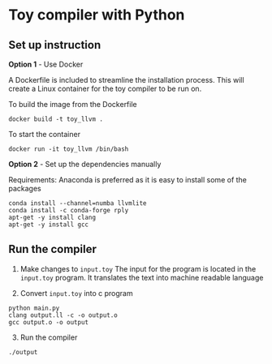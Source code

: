 # Toy compiler with Python

## Set up instruction
<b>Option 1</b> - Use Docker 

A Dockerfile is included to streamline the installation process. This will create a Linux container for the toy compiler to be run on.

To build the image from the Dockerfile

```
docker build -t toy_llvm .
```

To start the container

```
docker run -it toy_llvm /bin/bash
```

<b>Option 2</b> - Set up the dependencies manually

Requirements: Anaconda is preferred as it is easy to install some of the packages

```
conda install --channel=numba llvmlite
conda install -c conda-forge rply
apt-get -y install clang
apt-get -y install gcc
```

## Run the compiler
1. Make changes to `input.toy`
The input for the program is located in the `input.toy` program. It translates the text into machine readable language

2. Convert `input.toy` into c program
```
python main.py
clang output.ll -c -o output.o
gcc output.o -o output
```

3. Run the compiler
```
./output
```

